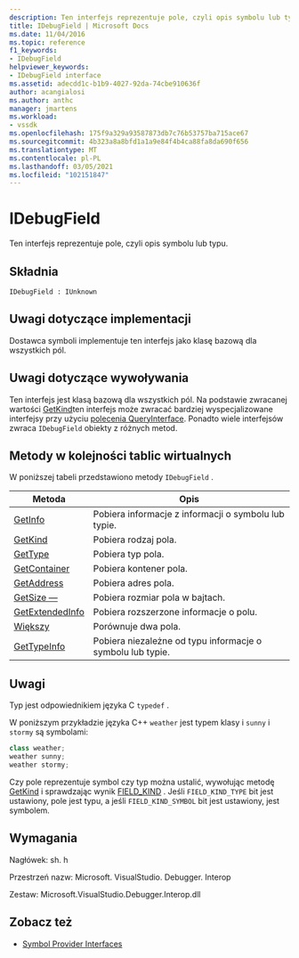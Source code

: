 ```yaml
---
description: Ten interfejs reprezentuje pole, czyli opis symbolu lub typu.
title: IDebugField | Microsoft Docs
ms.date: 11/04/2016
ms.topic: reference
f1_keywords:
- IDebugField
helpviewer_keywords:
- IDebugField interface
ms.assetid: adecdd1c-b1b9-4027-92da-74cbe910636f
author: acangialosi
ms.author: anthc
manager: jmartens
ms.workload:
- vssdk
ms.openlocfilehash: 175f9a329a93587873db7c76b53757ba715ace67
ms.sourcegitcommit: 4b323a8a8bfd1a1a9e84f4b4ca88fa8da690f656
ms.translationtype: MT
ms.contentlocale: pl-PL
ms.lasthandoff: 03/05/2021
ms.locfileid: "102151847"
---
```

# <a name="idebugfield"></a>IDebugField
Ten interfejs reprezentuje pole, czyli opis symbolu lub typu.

## <a name="syntax"></a>Składnia

```
IDebugField : IUnknown
```

## <a name="notes-for-implementers"></a>Uwagi dotyczące implementacji
 Dostawca symboli implementuje ten interfejs jako klasę bazową dla wszystkich pól.

## <a name="notes-for-callers"></a>Uwagi dotyczące wywoływania
 Ten interfejs jest klasą bazową dla wszystkich pól. Na podstawie zwracanej wartości [GetKind](../../../extensibility/debugger/reference/idebugfield-getkind.md)ten interfejs może zwracać bardziej wyspecjalizowane interfejsy przy użyciu [polecenia QueryInterface](/cpp/atl/queryinterface). Ponadto wiele interfejsów zwraca `IDebugField` obiekty z różnych metod.

## <a name="methods-in-vtable-order"></a>Metody w kolejności tablic wirtualnych
 W poniższej tabeli przedstawiono metody `IDebugField` .

|Metoda|Opis|
|------------|-----------------|
|[GetInfo](../../../extensibility/debugger/reference/idebugfield-getinfo.md)|Pobiera informacje z informacji o symbolu lub typie.|
|[GetKind](../../../extensibility/debugger/reference/idebugfield-getkind.md)|Pobiera rodzaj pola.|
|[GetType](../../../extensibility/debugger/reference/idebugfield-gettype.md)|Pobiera typ pola.|
|[GetContainer](../../../extensibility/debugger/reference/idebugfield-getcontainer.md)|Pobiera kontener pola.|
|[GetAddress](../../../extensibility/debugger/reference/idebugfield-getaddress.md)|Pobiera adres pola.|
|[GetSize —](../../../extensibility/debugger/reference/idebugfield-getsize.md)|Pobiera rozmiar pola w bajtach.|
|[GetExtendedInfo](../../../extensibility/debugger/reference/idebugfield-getextendedinfo.md)|Pobiera rozszerzone informacje o polu.|
|[Większy](../../../extensibility/debugger/reference/idebugfield-equal.md)|Porównuje dwa pola.|
|[GetTypeInfo](../../../extensibility/debugger/reference/idebugfield-gettypeinfo.md)|Pobiera niezależne od typu informacje o symbolu lub typie.|

## <a name="remarks"></a>Uwagi
 Typ jest odpowiednikiem języka C `typedef` .

 W poniższym przykładzie języka C++ `weather` jest typem klasy i `sunny` i `stormy` są symbolami:

```cpp
class weather;
weather sunny;
weather stormy;
```

 Czy pole reprezentuje symbol czy typ można ustalić, wywołując metodę [GetKind](../../../extensibility/debugger/reference/idebugfield-getkind.md) i sprawdzając wynik [FIELD_KIND](../../../extensibility/debugger/reference/field-kind.md) . Jeśli `FIELD_KIND_TYPE` bit jest ustawiony, pole jest typu, a jeśli `FIELD_KIND_SYMBOL` bit jest ustawiony, jest symbolem.

## <a name="requirements"></a>Wymagania
 Nagłówek: sh. h

 Przestrzeń nazw: Microsoft. VisualStudio. Debugger. Interop

 Zestaw: Microsoft.VisualStudio.Debugger.Interop.dll

## <a name="see-also"></a>Zobacz też
- [Symbol Provider Interfaces](../../../extensibility/debugger/reference/symbol-provider-interfaces.md)
